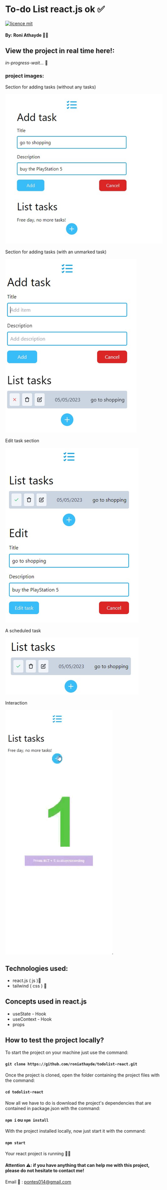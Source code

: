 # To-do List react.js ok ✅
[![licence mit](https://img.shields.io/github/license/roniathayde/todolist-react)](https://github.com/roniathayde/todolist-react/blob/main/LICENSE)

#### By: Roni Athayde 👨‍💻

## View the project in real time here!:
_in-progress-wait..._ 🔧

### project images:

Section for adding tasks (without any tasks)

![add tasks no tasks](./imagens-project/add-tasks-no-tasks.jpg)

Section for adding tasks (with an unmarked task)

![add tasks one task no checked](./imagens-project/add-tasks-one-task-no-checked.jpg)

Edit task section

![edit tasks](./imagens-project/edit-tasks.jpg)

A scheduled task

![a task checked](./imagens-project/task-checked.jpg)

Interaction

![a task checked](./imagens-project/video.gif)



## Technologies used:
* react.js ( js )🤖
* tailwind ( css ) 🎨

## Concepts used in react.js
* useState - Hook
* useContext - Hook
* props

## How to test the project locally?

To start the project on your machine just use the command:

#### `git clone https://github.com/roniathayde/todolist-react.git`

Once the project is cloned, open the folder containing the project files with the command:

#### `cd todolist-react`


Now all we have to do is download the project's dependencies that are contained in package.json with the command:

#### `npm i` ou `npm install`

With the project installed locally, now just start it with the command:

#### `npm start`

Your react project is running 🎉😆

#### Attention ⚠️: if you have anything that can help me with this project, please do not hesitate to contact me!

Email 📩 : pontes014@gmail.com

